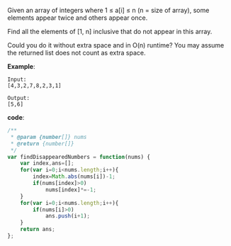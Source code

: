 ﻿Given an array of integers where 1 ≤ a[i] ≤ n (n = size of array), some elements appear twice and others appear once.

Find all the elements of [1, n] inclusive that do not appear in this array.

Could you do it without extra space and in O(n) runtime? You may assume the returned list does not count as extra space.

**Example**:
```
Input:
[4,3,2,7,8,2,3,1]

Output:
[5,6]
```

**code**:

```js
/**
 * @param {number[]} nums
 * @return {number[]}
 */
var findDisappearedNumbers = function(nums) {
    var index,ans=[];
    for(var i=0;i<nums.length;i++){
        index=Math.abs(nums[i])-1;
        if(nums[index]>0)
            nums[index]*=-1;
    }
    for(var i=0;i<nums.length;i++){
        if(nums[i]>0) 
            ans.push(i+1);
    }
    return ans;
};


```